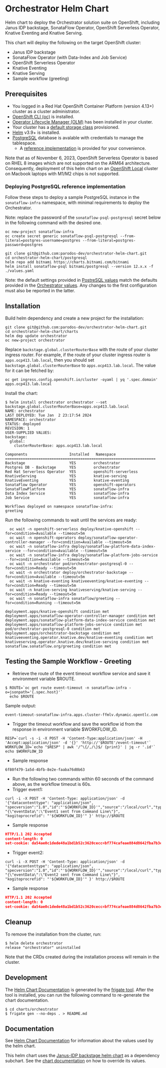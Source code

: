 # Orchestrator Helm Chart
Helm chart to deploy the Orchestrator solution suite on OpenShift, including Janus IDP backstage, SonataFlow Operator, OpenShift Serverless Operator, Knative Eventing and Knative Serving.

This chart will deploy the following on the target OpenShift cluster:
  - Janus IDP backstage
  - SonataFlow Operator (with Data-Index and Job Service)
  - OpenShift Serverless Operator
  - Knative Eventing
  - Knative Serving
  - Sample workflow (greeting)

## Prerequisites
- You logged in a Red Hat OpenShift Container Platform (version 4.13+) cluster as a cluster administrator.
- [OpenShift CLI (oc)](https://docs.openshift.com/container-platform/4.13/cli_reference/openshift_cli/getting-started-cli.html) is installed.
- [Operator Lifecycle Manager (OLM)](https://olm.operatorframework.io/docs/getting-started/) has been installed in your cluster.
- Your cluster has a [default storage class](https://docs.openshift.com/container-platform/4.13/storage/container_storage_interface/persistent-storage-csi-sc-manage.html) provisioned.
- [Helm](https://helm.sh/docs/intro/install/) v3.9+ is installed.
- [PostgreSQL](https://www.postgresql.org/) database is avalable with credentials to manage the tablespace.
  - A [reference implementation](#postgresql-deployment-reference-implementation) is provided for your convenience.
  
Note that as of November 6, 2023, OpenShift Serverless Operator is based on RHEL 8 images which are not supported on the ARM64 architecture. Consequently, deployment of this helm chart on an [OpenShift Local](https://www.redhat.com/sysadmin/install-openshift-local) cluster on Macbook laptops with M1/M2 chips is not supported.

### Deploying PostgreSQL reference implementation
Follow these steps to deploy a sample PostgreSQL instance in the `sonataflow-infra` namespace, with minimal requirements to deploy the Orchestrator.

Note: replace the password of the `sonataflow-psql-postgresql` secret below in the following command with the desired one.

```console
oc new-project sonataflow-infra
oc create secret generic sonataflow-psql-postgresql --from-literal=postgres-username=postgres --from-literal=postgres-password=postgres

git clone git@github.com:parodos-dev/orchestrator-helm-chart.git
cd orchestrator-helm-chart/postgresql
helm repo add bitnami https://charts.bitnami.com/bitnami
helm install sonataflow-psql bitnami/postgresql --version 12.x.x -f ./values.yaml
```

Note: the default settings provided in [PostreSQL values](./postgresql/values.yaml) match the defaults provided in the 
[Orchestrator values](./charts/orchestrator/values.yaml). 
Any changes to the first configuration must also be reported in the latter.

## Installation

Build helm dependency and create a new project for the installation:
```console
git clone git@github.com:parodos-dev/orchestrator-helm-chart.git
cd orchestrator-helm-chart/charts
helm dep update orchestrator
oc new-project orchestrator
```

Replace `backstage.global.clusterRouterBase` with the route of your cluster ingress router. For example, if the route of
your cluster ingress router is `apps.ocp413.lab.local`, then you should set `backstage.global.clusterRouterBase` to `apps.ocp413.lab.local`.
The value for it can be fetched by:
```console
oc get ingress.config.openshift.io/cluster -oyaml | yq '.spec.domain'
apps.ocp413.lab.local
```

Install the chart:
```console
$ helm install orchestrator orchestrator --set backstage.global.clusterRouterBase=apps.ocp413.lab.local
NAME: orchestrator
LAST DEPLOYED: Tue Jan  2 23:17:54 2024
NAMESPACE: orchestrator
STATUS: deployed
REVISION: 1
USER-SUPPLIED VALUES:
backstage:
  global:
    clusterRouterBase: apps.ocp413.lab.local

Components                   Installed   Namespace
====================================================================
Backstage                    YES        orchestrator
Postgres DB - Backstage      YES        orchestrator
Red Hat Serverless Operator  YES        openshift-serverless     
KnativeServing               YES        knative-serving
KnativeEventing              YES        knative-eventing
SonataFlow Operator          YES        openshift-operators
SonataFlowPlatform           YES        sonataflow-infra
Data Index Service           YES        sonataflow-infra
Job Service                  YES        sonataflow-infra

Workflows deployed on namespace sonataflow-infra:
greeting
```

Run the following commands to wait until the services are ready:
```console
  oc wait -n openshift-serverless deploy/knative-openshift --for=condition=Available --timeout=5m
  oc wait -n openshift-operators deploy/sonataflow-operator-controller-manager --for=condition=Available --timeout=5m
  oc wait -n sonataflow-infra deploy/sonataflow-platform-data-index-service --for=condition=Available --timeout=5m
  oc wait -n sonataflow-infra deploy/sonataflow-platform-jobs-service --for=condition=Available --timeout=5m
  oc wait -n orchestrator pod/orchestrator-postgresql-0 --for=condition=Ready --timeout=5m
  oc wait -n orchestrator deploy/orchestrator-backstage --for=condition=Available --timeout=5m
  oc wait -n knative-eventing knativeeventing/knative-eventing --for=condition=Ready --timeout=5m
  oc wait -n knative-serving knativeserving/knative-serving --for=condition=Ready --timeout=5m
  oc wait -n sonataflow-infra sonataflow/greeting --for=condition=Running --timeout=5m

deployment.apps/knative-openshift condition met
deployment.apps/sonataflow-operator-controller-manager condition met
deployment.apps/sonataflow-platform-data-index-service condition met
deployment.apps/sonataflow-platform-jobs-service condition met
pod/orchestrator-postgresql-0 condition met
deployment.apps/orchestrator-backstage condition met
knativeeventing.operator.knative.dev/knative-eventing condition met
knativeserving.operator.knative.dev/knative-serving condition met
sonataflow.sonataflow.org/greeting condition met
```

## Testing the Sample Workflow - Greeting

* Retrieve the route of the event timeout workflow service and save it environment variable $ROUTE.
```shell
$ ROUTE=`oc get route event-timeout -n sonataflow-infra -o=jsonpath='{.spec.host}'`
  echo $ROUTE
```
Sample output:
```
event-timeout-sonataflow-infra.apps.cluster-ffmlv.dynamic.opentlc.com
```
* Trigger the timeout workflow and save the workflow id from the response in environment variable $WORKFLOW_ID.
```shell
RESP=`curl -s -i -X POST -H 'Content-Type:application/json' -H 'Accept:application/json' -d '{}' 'http://'$ROUTE'/event-timeout'`
WORKFLOW_ID=`echo "$RESP" | awk '/^\{/,/\}$/ {print}' | jq -r '.id'`
echo $WORKFLOW_ID
```
* Sample response
```
6f80f479-1a5d-4bfb-8e2e-faaba76d0b63
```

* Run the following two commands within 60 seconds of the command above, as the workflow timeout is 60s. 
* Trigger event1:
```shell
curl -i -X POST -H 'Content-Type: application/json' -d '{"datacontenttype": "application/json", "specversion":"1.0","id":"'${WORKFLOW_ID}'","source":"/local/curl","type":"event1_event_type","data": "{\"eventData\":\"Event1 sent from Command Line\"}", "kogitoprocrefid": "'${WORKFLOW_ID}'" }' http://$ROUTE
```

* Sample response
```json
HTTP/1.1 202 Accepted
content-length: 0
set-cookie: da54ae0c1dede48a1bd1b52c3620cecc=bf774cafeae884d8642fba7b3e7e16f0; path=/; HttpOnly
```

* Trigger event2:
```shell
curl -i -X POST -H 'Content-Type: application/json' -d '{"datacontenttype": "application/json", "specversion":"1.0","id":"'${WORKFLOW_ID}'","source":"/local/curl","type":"event2_event_type","data": "{\"eventData\":\"Event2 sent from Command Line\"}", "kogitoprocrefid": "'${WORKFLOW_ID}'" }' http://$ROUTE
```

* Sample response
```json
HTTP/1.1 202 Accepted
content-length: 0
set-cookie: da54ae0c1dede48a1bd1b52c3620cecc=bf774cafeae884d8642fba7b3e7e16f0; path=/; HttpOnly
```

## Cleanup
To remove the installation from the cluster, run:
```console
$ helm delete orchestrator
release "orchestrator" uninstalled
```
Note that the CRDs created during the installation process will remain in the cluster.

## Development
The [Helm Chart Documentation](./charts/orchestrator/README.md) is generated by the [frigate tool](https://github.com/rapidsai/frigate). After the tool is installed, you can run the following command to re-generate the chart documentation.
```console
$ cd charts/orchestrator
$ frigate gen --no-deps . > README.md
```

## Documentation
See [Helm Chart Documentation](./charts/orchestrator/README.md) for information about the values used by the helm chart.

This helm chart uses the [Janus-IDP backstage helm chart](https://github.com/janus-idp/helm-backstage) as a dependency subchart. See the [chart documentation](https://github.com/janus-idp/helm-backstage/blob/main/charts/backstage/README.md) on how to override its values. 